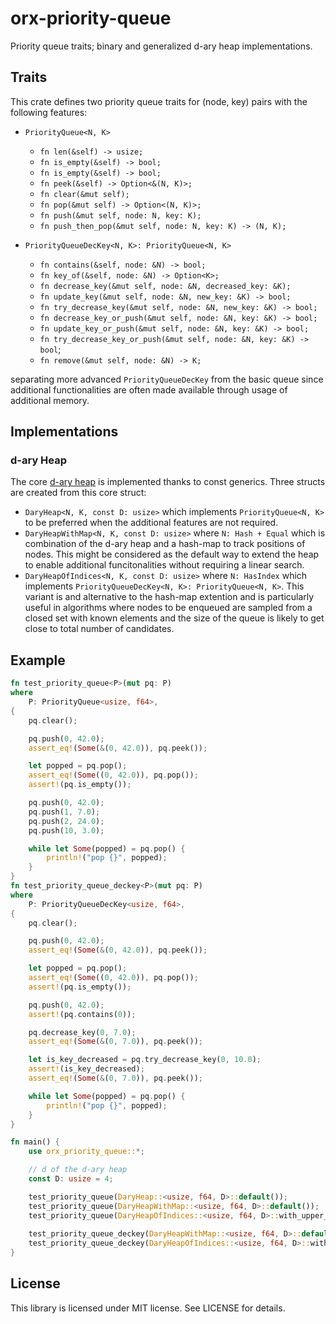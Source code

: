 # orx-priority-queue
Priority queue traits; binary and generalized d-ary heap implementations.

## Traits

This crate defines two priority queue traits for (node, key) pairs with the following features:

* `PriorityQueue<N, K>`
    * `fn len(&self) -> usize;`
    * `fn is_empty(&self) -> bool;`
    * `fn is_empty(&self) -> bool;`
    * `fn peek(&self) -> Option<&(N, K)>;`
    * `fn clear(&mut self);`
    * `fn pop(&mut self) -> Option<(N, K)>;`
    * `fn push(&mut self, node: N, key: K);`
    * `fn push_then_pop(&mut self, node: N, key: K) -> (N, K);`

* `PriorityQueueDecKey<N, K>: PriorityQueue<N, K>`
    * `fn contains(&self, node: &N) -> bool;`
    * `fn key_of(&self, node: &N) -> Option<K>;`
    * `fn decrease_key(&mut self, node: &N, decreased_key: &K);`
    * `fn update_key(&mut self, node: &N, new_key: &K) -> bool;`
    * `fn try_decrease_key(&mut self, node: &N, new_key: &K) -> bool;`
    * `fn decrease_key_or_push(&mut self, node: &N, key: &K) -> bool;`
    * `fn update_key_or_push(&mut self, node: &N, key: &K) -> bool;`
    * `fn try_decrease_key_or_push(&mut self, node: &N, key: &K) -> bool`;
    * `fn remove(&mut self, node: &N) -> K;`

separating more advanced `PriorityQueueDecKey` from the basic queue since additional functionalities
are often made available through usage of additional memory.

## Implementations

### d-ary Heap

The core [d-ary heap](https://en.wikipedia.org/wiki/D-ary_heap) is implemented thanks to const generics.
Three structs are created from this core struct:

* `DaryHeap<N, K, const D: usize>` which implements `PriorityQueue<N, K>` to be preferred when the additional 
features are not required.
* `DaryHeapWithMap<N, K, const D: usize>` where `N: Hash + Equal` which is combination of the d-ary heap and a hash-map to track positions of nodes.
This might be considered as the default way to extend the heap to enable additional funcitonalities without requiring a linear search.
* `DaryHeapOfIndices<N, K, const D: usize>` where `N: HasIndex` which implements `PriorityQueueDecKey<N, K>: PriorityQueue<N, K>`.
This variant is and alternative to the hash-map extention and is particularly useful in algorithms where nodes to be enqueued are sampled from a closed set with known elements
and the size of the queue is likely to get close to total number of candidates.

## Example

```rust
fn test_priority_queue<P>(mut pq: P)
where
    P: PriorityQueue<usize, f64>,
{
    pq.clear();

    pq.push(0, 42.0);
    assert_eq!(Some(&(0, 42.0)), pq.peek());

    let popped = pq.pop();
    assert_eq!(Some((0, 42.0)), pq.pop());
    assert!(pq.is_empty());

    pq.push(0, 42.0);
    pq.push(1, 7.0);
    pq.push(2, 24.0);
    pq.push(10, 3.0);

    while let Some(popped) = pq.pop() {
        println!("pop {}", popped);
    }
}
fn test_priority_queue_deckey<P>(mut pq: P)
where
    P: PriorityQueueDecKey<usize, f64>,
{
    pq.clear();

    pq.push(0, 42.0);
    assert_eq!(Some(&(0, 42.0)), pq.peek());

    let popped = pq.pop();
    assert_eq!(Some((0, 42.0)), pq.pop());
    assert!(pq.is_empty());

    pq.push(0, 42.0);
    assert!(pq.contains(0));

    pq.decrease_key(0, 7.0);
    assert_eq!(Some(&(0, 7.0)), pq.peek());

    let is_key_decreased = pq.try_decrease_key(0, 10.0);
    assert!(is_key_decreased);
    assert_eq!(Some(&(0, 7.0)), pq.peek());

    while let Some(popped) = pq.pop() {
        println!("pop {}", popped);
    }
}

fn main() {
    use orx_priority_queue::*;

    // d of the d-ary heap
    const D: usize = 4;

    test_priority_queue(DaryHeap::<usize, f64, D>::default());
    test_priority_queue(DaryHeapWithMap::<usize, f64, D>::default());
    test_priority_queue(DaryHeapOfIndices::<usize, f64, D>::with_upper_limit(100));
    
    test_priority_queue_deckey(DaryHeapWithMap::<usize, f64, D>::default());
    test_priority_queue_deckey(DaryHeapOfIndices::<usize, f64, D>::with_upper_limit(100));
}
```

## License

This library is licensed under MIT license. See LICENSE for details.
